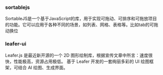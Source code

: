 ### sortablejs
SortableJS是一个基于JavaScript的库，用于实现可拖动、可排序和可拖放项目的功能。它可以应用于各种不同的场景，如列表、网格、表格等。比如tab的可拖动换位

### leafer-ui
Leafer.js 是最近新开源的一个 2D 图形绘制库，根据宣传文章中所言：速度很快，性能极高，资源占用极低。
基于 Leafer 开发的一套绚丽多彩的 UI 绘图框架，可结合 AI 绘图、生成界面。